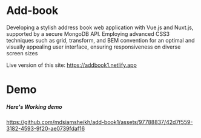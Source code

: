 # Add-book
Developing a stylish address book web application with Vue.js and Nuxt.js, supported by a secure MongoDB API. Employing advanced CSS3 techniques such as grid, transform, and BEM convention for an optimal and visually appealing user interface, ensuring responsiveness on diverse screen sizes


Live version of this site: https://addbook1.netlify.app

# Demo

##### Here's Working demo



https://github.com/mdsiamsheikh/add-book1/assets/97788837/42d7f559-3182-4593-9f20-ae0739fdaf16

